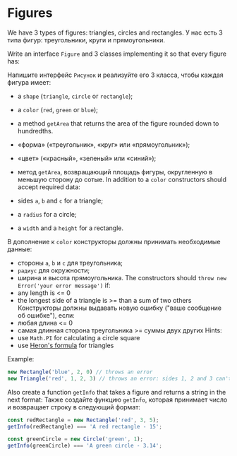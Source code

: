 # Figures
We have 3 types of figures: triangles, circles and rectangles. 
У нас есть 3 типа фигур: треугольники, круги и прямоугольники.

Write an interface `Figure` and 3 classes implementing it so that every figure 
has:

Напишите интерфейс `Рисунок` и реализуйте его 3 класса, чтобы каждая фигура
имеет:
- a `shape` (`triangle`, `circle` or `rectangle`);
- a `color` (`red`, `green` or `blue`);
- a method `getArea` that returns the area of the figure rounded down to 
hundredths.

- «форма» («треугольник», «круг» или «прямоугольник»);
- «цвет» («красный», «зеленый» или «синий»);
- метод `getArea`, возвращающий площадь фигуры, округленную в меньшую сторону до
сотые.
In addition to a `color` constructors should accept required data:
- sides `a`, `b` and `c` for a triangle;
- a `radius` for a circle;
- a `width` and a `height` for a rectangle.

В дополнение к `color` конструкторы должны принимать необходимые данные:
- стороны `a`, `b` и `c` для треугольника;
- `радиус` для окружности;
- ширина и высота прямоугольника.
The constructors should `throw new Error('your error message')` if:
- any length is <= 0
- the longest side of a triangle is >= than a sum of two others
Конструкторы должны выдавать новую ошибку ("ваше сообщение об ошибке"), если:
- любая длина <= 0
- самая длинная сторона треугольника >= суммы двух других
Hints:
- use `Math.PI` for calculating a circle square
- use [Heron's formula](https://en.wikipedia.org/wiki/Heron%27s_formula) for triangles

Example:
```typescript
new Rectangle('blue', 2, 0) // throws an error
new Triangle('red', 1, 2, 3) // throws an error: sides 1, 2 and 3 can't form a triangle
```

Also create a function `getInfo` that takes a figure and returns a string in the
next format:
Также создайте функцию `getInfo`, которая принимает число и возвращает строку в
следующий формат:
```typescript
const redRectangle = new Rectangle('red', 3, 5);
getInfo(redRectangle) === 'A red rectangle - 15';

const greenCircle = new Circle('green', 1);
getInfo(greenCircle) === 'A green circle - 3.14';
```
